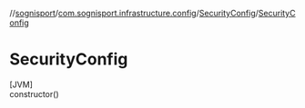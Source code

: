 //[sognisport](../../../index.md)/[com.sognisport.infrastructure.config](../index.md)/[SecurityConfig](index.md)/[SecurityConfig](-security-config.md)

# SecurityConfig

[JVM]\
constructor()
